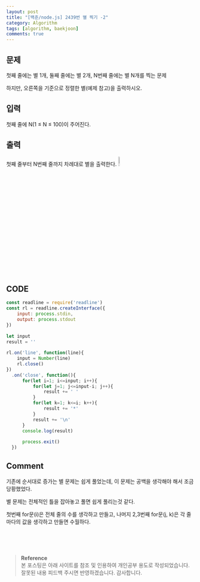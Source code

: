 ```yaml
---
layout: post
title: "[백준/node.js] 2439번 별 찍기 -2"
category: Algorithm
tags: [algorithm, baekjoon]
comments: true
---
```


## 문제
첫째 줄에는 별 1개, 둘째 줄에는 별 2개, N번째 줄에는 별 N개를 찍는 문제

하지만, 오른쪽을 기준으로 정렬한 별(예제 참고)을 출력하시오.

## 입력
첫째 줄에 N(1 ≤ N ≤ 100)이 주어진다.

## 출력
첫째 줄부터 N번째 줄까지 차례대로 별을 출력한다.
<img width="8%" src="https://user-images.githubusercontent.com/76654131/138585047-77c0c77e-3862-4e28-85f4-6d24fc2f0bee.png">


## CODE
```javascript
const readline = require('readline')
const rl = readline.createInterface({
    input: process.stdin,
    output: process.stdout
})
 
let input
result = ''
 
rl.on('line', function(line){
    input = Number(line)
    rl.close()
})
  .on('close', function(){
      for(let i=1; i<=input; i++){
          for(let j=1; j<=input-i; j++){
              result += ' '
          }
          for(let k=1; k<=i; k++){
              result += '*'
          }
          result += '\n'
      }
      console.log(result)
 
      process.exit()
  })

```
## Comment
기존에 순서대로 증가는 별 문제는 쉽게 풀었는데, 이 문제는 공백을 생각해야 해서 조금 당황했었다.
 
별 문제는 전체적인 틀을 잡아놓고 풀면 쉽게 풀리는것 같다. 
 
첫번째 for문(i)은 전체 줄의 수를 생각하고 만들고,  나머지 2,3번째  for문(j, k)은 각 줄마다의 값을 생각하고 만들면 수월하다.

<br>
<br>
<br>

>**Reference**   
본 포스팅은 아래 사이트를 참조 및 인용하여 개인공부 용도로 작성되었습니다.   
잘못된 내용 피드백 주시면 반영하겠습니다. 감사합니다.   
[]()